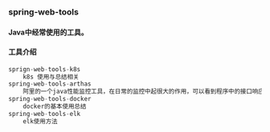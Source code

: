 ### spring-web-tools

#### Java中经常使用的工具。

#### 工具介绍
```java
sprign-web-tools-k8s
    k8s 使用与总结相关
spring-web-tools-arthas
    阿里的一个java性能监控工具，在日常的监控中起很大的作用，可以看到程序中的接口响应时间，程序的调用流程等
spring-web-tools-docker
    docker的基本使用总结
spring-web-tools-elk
    elk使用方法      
```

